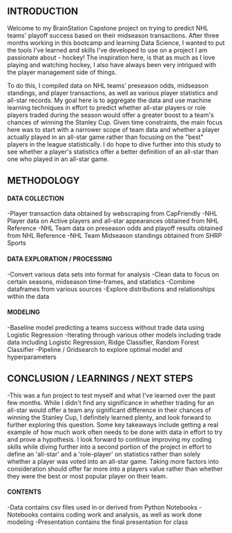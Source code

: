 ## INTRODUCTION
Welcome to my BrainStation Capstone project on trying to predict NHL teams' playoff success based on their midseason transactions.  After three months working in this bootcamp and learning Data Science, I wanted to put the tools I've learned and skills I've developed to use on a project I am passionate about - hockey!  The inspiration here, is that as much as I love playing and watching hockey, I also have always been very intrigued with the player management side of things.  

To do this, I compiled data on NHL teams' preseason odds, midseason standings, and player transactions, as well as various player statistics and all-star records.  My goal here is to aggregate the data and use machine learning techniques in effort to predict whether all-star players or role players traded during the season would offer a greater boost to a team's chances of winning the Stanley Cup.  Given time constraints, the main focus here was to start with a narrower scope of team data and whether a player actually played in an all-star game rather than focusing on the "best" players in the league statistically.  I do hope to dive further into this study to see whether a player's statistics offer a better definition of an all-star than one who played in an all-star game.

## METHODOLOGY
#### DATA COLLECTION
-Player transaction data obtained by webscraping from CapFriendly
-NHL Player data on Active players and all-star appearances obtained from NHL Reference
-NHL Team data on preseason odds and playoff results obtained from NHL Reference
-NHL Team Midseason standings obtained from SHRP Sports
#### DATA EXPLORATION / PROCESSING
-Convert various data sets into format for analysis
-Clean data to focus on certain seasons, midseason time-frames, and statistics
-Combine dataframes from various sources
-Explore distributions and relationships within the data
#### MODELING
-Baseline model predicting a teams success without trade data using Logistic Regression
-Iterating through various other models including trade data including Logistic Regression, Ridge Classifier, Random Forest Classifier
-Pipeline / Gridsearch to explore optimal model and hyperparameters

## CONCLUSION / LEARNINGS / NEXT STEPS
-This was a fun project to test myself and what I've learned over the past few months.  While I didn't find any significance in whether trading for an all-star would offer a team any significant difference in their chances of winning the Stanley Cup, I definitely learned plenty, and look forward to further exploring this question. Some key takeaways include getting a real example of how much work often needs to be done with data in effort to try and prove a hypothesis.  I look forward to continue improving my coding skills while diving further into a second portion of the project in effort to define an 'all-star' and a 'role-player' on statistics rather than solely whether a player was voted into an all-star game.  Taking more factors into consideration should offer far more into a players value rather than whether they were the best or most popular player on their team.

#### CONTENTS
-Data contains csv files used in or derived from Python Notebooks
-Notebooks contains coding work and analysis, as well as work done modeling
-Presentation contains the final presentation for class
